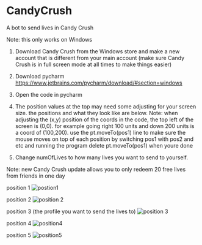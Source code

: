 # CandyCrush
A bot to send lives in Candy Crush

Note: this only works on Windows

1. Download Candy Crush from the Windows store and make a new account that is different from your main account (make sure Candy Crush is in full screen mode at all times to make things easier)

2. Download pycharm https://www.jetbrains.com/pycharm/download/#section=windows

3. Open the code in pycharm

4. The position values at the top may need some adjusting for your screen size. the positions and what they look like are below.
Note: when adjusting the (x,y) position of the coords in the code, the top left of the screen is (0,0). 
for example going right 100 units and down 200 units is a coord of (100,200).
use the pt.moveTo(pos1) line to make sure the mouse moves on top of each position by switching pos1 with pos2 and etc and running the program
delete pt.moveTo(pos1) when youre done 

5. Change numOfLives to how many lives you want to send to yourself. 

Note: new Candy Crush update allows you to only redeem 20 free lives from friends in one day

position 1
![postion1](https://user-images.githubusercontent.com/43281011/213317716-a05560ab-b54a-4526-85d4-2040b03c409f.png)

position 2
![position 2](https://user-images.githubusercontent.com/43281011/213317786-42e9264d-e55b-414e-b786-0ebb5c0d1fb9.png)

position 3 (the profile you want to send the lives to)
![position 3](https://user-images.githubusercontent.com/43281011/213317845-dcedae82-161c-4410-a7dd-c6b8f6b65413.png)

position 4
![position4](https://user-images.githubusercontent.com/43281011/213317883-0c1424de-53ee-43c2-9aea-e6d9e7bc0132.png)

position 5
![position5](https://user-images.githubusercontent.com/43281011/213317895-8275fcd0-eeab-456e-aab6-cd2b569bb7b6.png)

